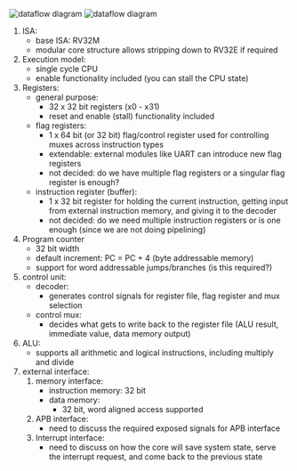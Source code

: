 ![dataflow diagram](RISCV_core_datapath.png)
![dataflow diagram](RISCV_core_datapath.png)

1. ISA:
	- base ISA: RV32M
	- modular core structure allows stripping down to RV32E if required
2. Execution model: 
	- single cycle CPU
	- enable functionality included (you can stall the CPU state)
3. Registers:
	- general purpose:
		- 32 x 32 bit registers (x0 - x31)
		- reset and enable (stall) functionality included
	- flag registers:
		- 1 x 64 bit (or 32 bit) flag/control register used for controlling muxes across instruction types
		- extendable: external modules like UART can introduce new flag registers
		- not decided: do we have multiple flag registers or a singular flag register is enough?
	- instruction register (buffer):
		- 1 x 32 bit register for holding the current instruction, getting input from external instruction memory, and giving it to the decoder
		- not decided: do we need multiple instruction registers or is one enough (since we are not doing pipelining)
4. Program counter
	- 32 bit width
	- default increment: PC = PC + 4 (byte addressable memory)
	- support for word addressable jumps/branches (is this required?)
5. control unit:
	- decoder: 
		- generates control signals for register file, flag register and mux selection
	- control mux:
		- decides what gets to write back to the register file (ALU result, immediate value, data memory output)
6. ALU:
	- supports all arithmetic and logical instructions, including multiply and divide
7. external interface:
	1. memory interface:
		- instruction memory: 32 bit
		- data memory:
			- 32 bit, word aligned access supported
	2. APB interface:
		- need to discuss the required exposed signals for APB interface
	3. Interrupt interface:
		- need to discuss on how the core will save system state, serve the interrupt request, and come back to the previous state